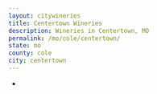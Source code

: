 ```yaml
---
layout: citywineries
title: Centertown Wineries
description: Wineries in Centertown, MO
permalink: /mo/cole/centertown/
state: mo
county: cole
city: centertown
---
```

-
